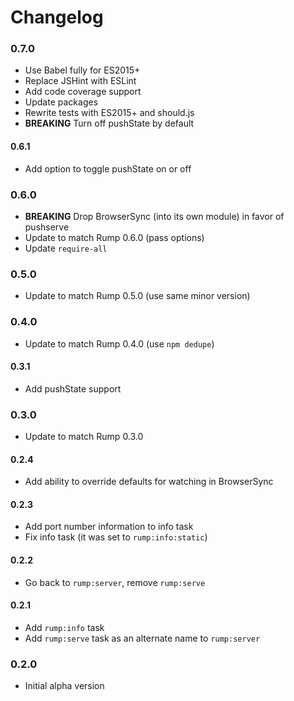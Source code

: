 # Changelog

### 0.7.0
- Use Babel fully for ES2015+
- Replace JSHint with ESLint
- Add code coverage support
- Update packages
- Rewrite tests with ES2015+ and should.js
- **BREAKING** Turn off pushState by default

#### 0.6.1
- Add option to toggle pushState on or off

### 0.6.0
- **BREAKING** Drop BrowserSync (into its own module) in favor of pushserve
- Update to match Rump 0.6.0 (pass options)
- Update `require-all`

### 0.5.0
- Update to match Rump 0.5.0 (use same minor version)

### 0.4.0
- Update to match Rump 0.4.0 (use `npm dedupe`)

#### 0.3.1
- Add pushState support

### 0.3.0
- Update to match Rump 0.3.0

#### 0.2.4
- Add ability to override defaults for watching in BrowserSync

#### 0.2.3
- Add port number information to info task
- Fix info task (it was set to `rump:info:static`)

#### 0.2.2
- Go back to `rump:server`, remove `rump:serve`

#### 0.2.1
- Add `rump:info` task
- Add `rump:serve` task as an alternate name to `rump:server`

### 0.2.0
- Initial alpha version
